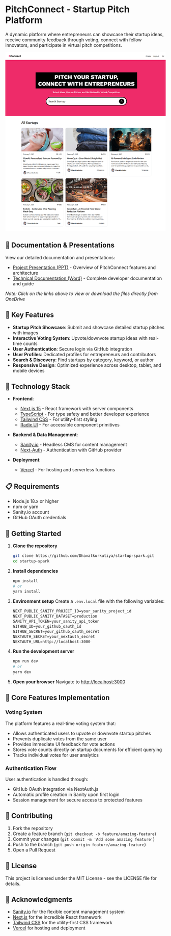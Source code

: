 # PitchConnect - Startup Pitch Platform

A dynamic platform where entrepreneurs can showcase their startup ideas, receive community feedback through voting, connect with fellow innovators, and participate in virtual pitch competitions.

![PitchConnect Platform](/public/screenshot.png)

## 📄 Documentation & Presentations

View our detailed documentation and presentations:

- [Project Presentation (PPT)](https://1drv.ms/p/c/400fa7adda8ca1b2/EeSHpVSlfvdPrwoGpFtGplUBFwXifErTLZps-y5jYOn8uw?e=ImRoAZ) - Overview of PitchConnect features and architecture
- [Technical Documentation (Word)](https://1drv.ms/w/c/400fa7adda8ca1b2/EVWrz8gBkftIvhVMiTP4yi4BYuUTXT1KV2OrGJ1JKL57Ag?e=9pIFDg) - Complete developer documentation and guide

*Note: Click on the links above to view or download the files directly from OneDrive*

## 🚀 Key Features

- **Startup Pitch Showcase**: Submit and showcase detailed startup pitches with images
- **Interactive Voting System**: Upvote/downvote startup ideas with real-time counts
- **User Authentication**: Secure login via GitHub integration
- **User Profiles**: Dedicated profiles for entrepreneurs and contributors
- **Search & Discovery**: Find startups by category, keyword, or author
- **Responsive Design**: Optimized experience across desktop, tablet, and mobile devices

## 🔧 Technology Stack

- **Frontend**: 
  - [Next.js 15](https://nextjs.org/) - React framework with server components
  - [TypeScript](https://www.typescriptlang.org/) - For type safety and better developer experience
  - [Tailwind CSS](https://tailwindcss.com/) - For utility-first styling
  - [Radix UI](https://www.radix-ui.com/) - For accessible component primitives

- **Backend & Data Management**:
  - [Sanity.io](https://www.sanity.io/) - Headless CMS for content management
  - [Next-Auth](https://next-auth.js.org/) - Authentication with GitHub provider

- **Deployment**:
  - [Vercel](https://vercel.com/) - For hosting and serverless functions

## 📋 Requirements

- Node.js 18.x or higher
- npm or yarn
- Sanity.io account
- GitHub OAuth credentials

## 🏁 Getting Started

1. **Clone the repository**
   ```bash
   git clone https://github.com/Dhavalkurkutiya/startup-spark.git
   cd startup-spark
   ```

2. **Install dependencies**
   ```bash
   npm install
   # or
   yarn install
   ```

3. **Environment setup**
   Create a `.env.local` file with the following variables:
   ```
   NEXT_PUBLIC_SANITY_PROJECT_ID=your_sanity_project_id
   NEXT_PUBLIC_SANITY_DATASET=production
   SANITY_API_TOKEN=your_sanity_api_token
   GITHUB_ID=your_github_oauth_id
   GITHUB_SECRET=your_github_oauth_secret
   NEXTAUTH_SECRET=your_nextauth_secret
   NEXTAUTH_URL=http://localhost:3000
   ```

4. **Run the development server**
   ```bash
   npm run dev
   # or
   yarn dev
   ```

5. **Open your browser**
   Navigate to [http://localhost:3000](http://localhost:3000)

## 🔄 Core Features Implementation

### Voting System

The platform features a real-time voting system that:
- Allows authenticated users to upvote or downvote startup pitches
- Prevents duplicate votes from the same user
- Provides immediate UI feedback for vote actions
- Stores vote counts directly on startup documents for efficient querying
- Tracks individual votes for user analytics

### Authentication Flow

User authentication is handled through:
- GitHub OAuth integration via NextAuth.js
- Automatic profile creation in Sanity upon first login
- Session management for secure access to protected features


## 🤝 Contributing

1. Fork the repository
2. Create a feature branch (`git checkout -b feature/amazing-feature`)
3. Commit your changes (`git commit -m 'Add some amazing feature'`)
4. Push to the branch (`git push origin feature/amazing-feature`)
5. Open a Pull Request

## 📄 License

This project is licensed under the MIT License - see the LICENSE file for details.

## 👏 Acknowledgments

- [Sanity.io](https://www.sanity.io/) for the flexible content management system
- [Next.js](https://nextjs.org/) for the incredible React framework
- [Tailwind CSS](https://tailwindcss.com/) for the utility-first CSS framework
- [Vercel](https://vercel.com/) for hosting and deployment
